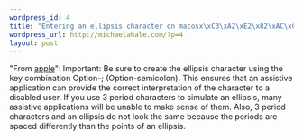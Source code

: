 ```yaml
--- 
wordpress_id: 4
title: "Entering an ellipsis character on macosx\xC3\xA2\xE2\x82\xAC\xC2\xA6 because I want to remember\xC3\xA2\xE2\x82\xAC\xC2\xA6"
wordpress_url: http://michaelahale.com/?p=4
layout: post
---
```

"From <a href="http://developer.apple.com/documentation/UserExperience/Conceptual/OSXHIGuidelines/XHIGText/chapter_13_section_3.html#//apple_ref/doc/uid/TP30000365-TPXREF126">apple</a>":
Important: Be sure to create the ellipsis character using the key combination Option-; (Option-semicolon). This ensures that an assistive application can provide the correct interpretation of the character to a disabled user. If you use 3 period characters to simulate an ellipsis, many assistive applications will be unable to make sense of them. Also, 3 period characters and an ellipsis do not look the same because the periods are spaced differently than the points of an ellipsis.

